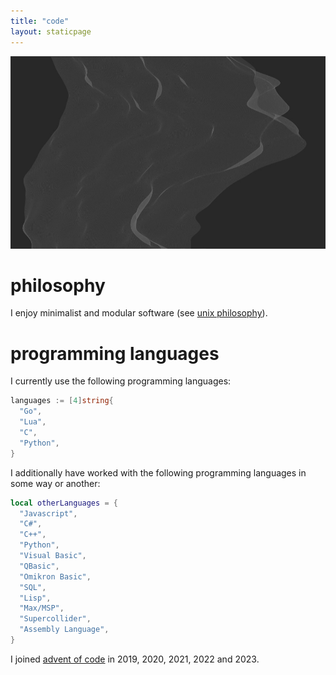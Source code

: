 ```yaml
---
title: "code"
layout: staticpage
---
```


![mesh](/img/mesh.jpg)

# philosophy

I enjoy minimalist and modular software (see [unix philosophy](https://en.wikipedia.org/wiki/Unix_philosophy)).

# programming languages

I currently use the following programming languages:

```go
languages := [4]string{
  "Go",
  "Lua",
  "C",
  "Python",
}
```

I additionally have worked with the following programming languages in some way or another:

```lua
local otherLanguages = {
  "Javascript",
  "C#",
  "C++",
  "Python",
  "Visual Basic",
  "QBasic",
  "Omikron Basic",
  "SQL",
  "Lisp",
  "Max/MSP",
  "Supercollider",
  "Assembly Language",
}
```

I joined [advent of code](https://github.com/usysrc/aoc) in 2019, 2020, 2021, 2022 and 2023.
